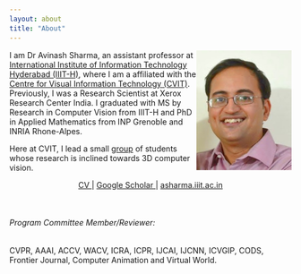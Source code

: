 ```yaml
---
layout: about
title: "About"
---
```

<img src="/assets/img/avinash.jpeg" style="float:right;" width="170" />

I am Dr Avinash Sharma, an assistant professor at [International Institute of Information Technology Hyderabad (IIIT-H)](https://www.iiit.ac.in), where I am a affiliated with the [Centre for Visual Information Technology (CVIT)](http://cvit.iiit.ac.in). Previously, I was a Research Scientist at Xerox Research Center India. I graduated with MS by Research in Computer Vision from IIIT-H and PhD in Applied Mathematics from INP Grenoble and INRIA Rhone-Alpes.
<br>

Here at CVIT, I lead a small [group](/group) of students whose research is inclined towards 3D computer vision.
<center>

<a href="https://drive.google.com/file/d/1bQmijaNyftZCsxA43Acbk289d_qcrNvJ/view"> CV </a> | <a href="https://scholar.google.co.in/citations?user=4ladtC0AAAAJ&hl=en"> Google Scholar </a> | <a href="mailto:asharma.iiit.ac.in">asharma.iiit.ac.in </a>

</center>



<br>





###### Program Committee Member/Reviewer:  
CVPR, AAAI, ACCV, WACV, ICRA, ICPR, IJCAI, IJCNN, ICVGIP, CODS, Frontier Journal, Computer Animation and Virtual World.

